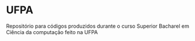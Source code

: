 # UFPA
Repositório para códigos produzidos durante o curso Superior Bacharel em Ciência da computação feito na UFPA
